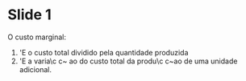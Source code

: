 # Slide 1

O custo marginal:
1) \'E o custo total dividido pela quantidade produzida
2) \'E a varia\c c\~ ao do custo total da produ\c c\~ao de uma unidade adicional.